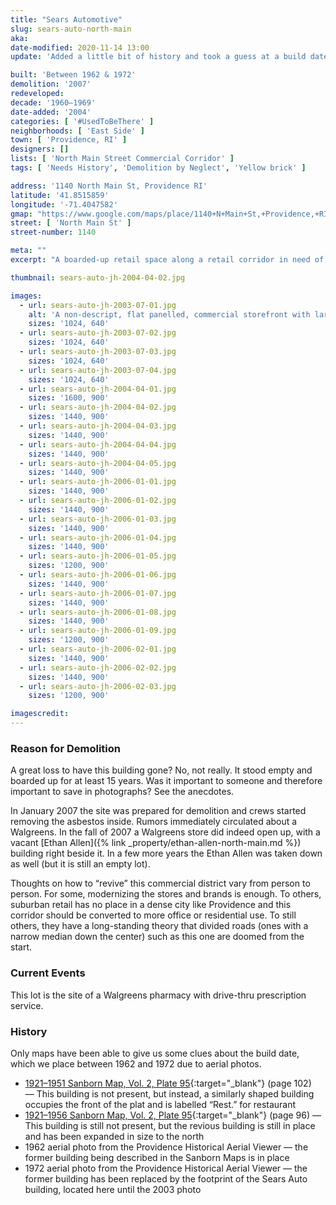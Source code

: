 ```yaml
---
title: "Sears Automotive"
slug: sears-auto-north-main
aka:
date-modified: 2020-11-14 13:00
update: 'Added a little bit of history and took a guess at a build date based on aerial photos'

built: 'Between 1962 & 1972'
demolition: '2007'
redeveloped:
decade: '1960–1969'
date-added: '2004'
categories: [ '#UsedToBeThere' ]
neighborhoods: [ 'East Side' ]
town: [ 'Providence, RI' ]
designers: []
lists: [ 'North Main Street Commercial Corridor' ]
tags: [ 'Needs History', 'Demolition by Neglect', 'Yellow brick' ]

address: '1140 North Main St, Providence RI'
latitude: '41.8515859'
longitude: '-71.4047582'
gmap: "https://www.google.com/maps/place/1140+N+Main+St,+Providence,+RI+02904/@41.8515859,-71.4047582,17z/data=!3m1!4b1!4m5!3m4!1s0x89e444c3d7d057ef:0xefedfd745dc3fad2!8m2!3d41.8515859!4d-71.4025695"
street: [ 'North Main St' ]
street-number: 1140

meta: ""
excerpt: "A boarded-up retail space along a retail corridor in need of rethinking"

thumbnail: sears-auto-jh-2004-04-02.jpg

images:
  - url: sears-auto-jh-2003-07-01.jpg
    alt: 'A non-descript, flat panelled, commercial storefront with large plate glass windows in the streetside front and car repair bays accessible from two sides along the rear. The repair end of the building was clad in yellow brick over cement block.'
    sizes: '1024, 640'
  - url: sears-auto-jh-2003-07-02.jpg
    sizes: '1024, 640'
  - url: sears-auto-jh-2003-07-03.jpg
    sizes: '1024, 640'
  - url: sears-auto-jh-2003-07-04.jpg
    sizes: '1024, 640'
  - url: sears-auto-jh-2004-04-01.jpg
    sizes: '1600, 900'
  - url: sears-auto-jh-2004-04-02.jpg
    sizes: '1440, 900'
  - url: sears-auto-jh-2004-04-03.jpg
    sizes: '1440, 900'
  - url: sears-auto-jh-2004-04-04.jpg
    sizes: '1440, 900'
  - url: sears-auto-jh-2004-04-05.jpg
    sizes: '1440, 900'
  - url: sears-auto-jh-2006-01-01.jpg
    sizes: '1440, 900'
  - url: sears-auto-jh-2006-01-02.jpg
    sizes: '1440, 900'
  - url: sears-auto-jh-2006-01-03.jpg
    sizes: '1440, 900'
  - url: sears-auto-jh-2006-01-04.jpg
    sizes: '1440, 900'
  - url: sears-auto-jh-2006-01-05.jpg
    sizes: '1200, 900'
  - url: sears-auto-jh-2006-01-06.jpg
    sizes: '1440, 900'
  - url: sears-auto-jh-2006-01-07.jpg
    sizes: '1440, 900'
  - url: sears-auto-jh-2006-01-08.jpg
    sizes: '1440, 900'
  - url: sears-auto-jh-2006-01-09.jpg
    sizes: '1200, 900'
  - url: sears-auto-jh-2006-02-01.jpg
    sizes: '1440, 900'
  - url: sears-auto-jh-2006-02-02.jpg
    sizes: '1440, 900'
  - url: sears-auto-jh-2006-02-03.jpg
    sizes: '1200, 900'

imagescredit: 
---
```


### Reason for Demolition

A great loss to have this building gone? No, not really. It stood empty and boarded up for at least 15 years. Was it important to someone and therefore important to save in photographs? See the anecdotes.

In January 2007 the site was prepared for demolition and crews started removing the asbestos inside. Rumors immediately circulated about a Walgreens. In the fall of 2007 a Walgreens store did indeed open up, with a vacant [Ethan Allen]({% link _property/ethan-allen-north-main.md %}) building right beside it. In a few more years the Ethan Allen was taken down as well (but it is still an empty lot).

Thoughts on how to “revive” this commercial district vary from person to person. For some, modernizing the stores and brands is enough. To others, suburban retail has no place in a dense city like Providence and this corridor should be converted to more office or residential use. To still others, they have a long-standing theory that divided roads (ones with a narrow median down the center) such as this one are doomed from the start.


### Current Events

This lot is the site of a Walgreens pharmacy with drive-thru prescription service.


### History

Only maps have been able to give us some clues about the build date, which we place between 1962 and 1972 due to aerial photos.

+ [1921–1951 Sanborn Map, Vol. 2, Plate 95](http://hdl.loc.gov/loc.gmd/g3774pm.g3774pm_g08099195102){:target="_blank"} (page 102) — This building is not present, but instead, a similarly shaped building occupies the front of the plat and is labelled “Rest.” for restaurant
+ [1921–1956 Sanborn Map, Vol. 2, Plate 95](http://hdl.loc.gov/loc.gmd/g3774pm.g3774pm_g08099195602){:target="_blank"} (page 96) — This building is still not present, but the revious building is still in place and has been expanded in size to the north
+ 1962 aerial photo from the Providence Historical Aerial Viewer — the former building being described in the Sanborn Maps is in place
+ 1972 aerial photo from the Providence Historical Aerial Viewer — the former building has been replaced by the footprint of the Sears Auto building, located here until the 2003 photo
